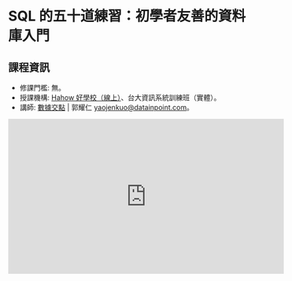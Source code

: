 # SQL 的五十道練習：初學者友善的資料庫入門

## 課程資訊

- 修課門檻: 無。
- 授課機構: [Hahow 好學校（線上）](https://hahow.in/cr/sqlfifty)、台大資訊系統訓練班（實體）。
- 講師: [數據交點](https://www.datainpoint.com) \| 郭耀仁 <yaojenkuo@datainpoint.com>。

<iframe width="560" height="315" src="https://www.youtube.com/embed/4xLa9Zo7N8g" frameborder="0" allow="accelerometer; autoplay; clipboard-write; encrypted-media; gyroscope; picture-in-picture" allowfullscreen></iframe>